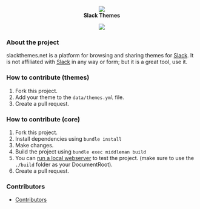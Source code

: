 <p align="center">
<a href="https://http://slackthemes.net" target="_blank"><img src="https://raw.githubusercontent.com/paracycle/slackthemes/master/source/favicon-32.png"></a>
<br /><strong>Slack Themes</strong>
</p>
<p align="center">
<a href="https://travis-ci.org/paracycle/slackthemes" target="_blank"><img src="https://travis-ci.org/paracycle/slackthemes.svg?branch=master"></a>
</p>


### About the project

slackthemes.net is a platform for browsing and sharing themes for [Slack](https://slack.com/).
It is not affiliated with [Slack](https://slack.com/) in any way or form; but it is a great tool, use it.


### How to contribute (themes)

1. Fork this project.
2. Add your theme to the `data/themes.yml` file.
3. Create a pull request.

### How to contribute (core)

1. Fork this project.
2. Install dependencies using `bundle install`
3. Make changes.
4. Build the project using `bundle exec middleman build`
5. You can [run a local webserver](https://developer.mozilla.org/en-US/docs/Learn/Common_questions/set_up_a_local_testing_server) to test the project. (make sure to use the `./build` folder as your DocumentRoot).
6. Create a pull request.

### Contributors

* [Contributors](https://github.com/paracycle/slackthemes/graphs/contributors)
